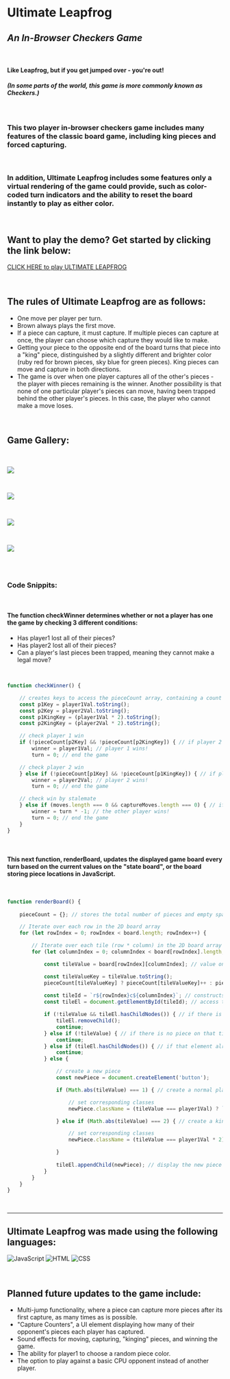 # __Ultimate Leapfrog__
## _An In-Browser Checkers Game_

</br>

#### Like Leapfrog, but if you get jumped over - you're out!

##### (In some parts of the world, this game is more commonly known as Checkers.)

</br>

### This two player in-browser checkers game includes many features of the classic board game, including king pieces and forced capturing. 

</br>

### In addition, Ultimate Leapfrog includes some features only a virtual rendering of the game could provide, such as color-coded turn indicators and the ability to reset the board instantly to play as either color.

</br>

## __Want to play the demo? Get started by clicking the link below:__

[CLICK HERE to play ULTIMATE LEAPFROG](https://vilem-mckael.github.io/Ultimate-Leapfrog-Checkers-Game/)

</br>

## The rules of Ultimate Leapfrog are as follows:

- One move per player per turn.
- Brown always plays the first move.
- If a piece can capture, it must capture. If multiple pieces can capture at once, the player can choose which capture they would like to make.
- Getting your piece to the opposite end of the board turns that piece into a "king" piece, distinguished by a slightly different and brighter color (ruby red for brown pieces, sky blue for green pieces). King pieces can move and capture in both directions.
- The game is over when one player captures all of the other's pieces - the player with pieces remaining is the winner. Another possibility is that none of one particular player's pieces can move, having been trapped behind the other player's pieces. In this case, the player who cannot make a move loses.


</br>

## Game Gallery:

</br>

![](https://i.imgur.com/gRb4whK.png)

</br>

![](https://i.imgur.com/3s3SFf1.png)

</br>

![](https://i.imgur.com/7aF2AS7.png)

</br>

![](https://i.imgur.com/akxz1C7.png)

</br>

![]()

### Code Snippits:

</br>

#### The function checkWinner determines whether or not a player has one the game by checking 3 different conditions:
- Has player1 lost all of their pieces?
- Has player2 lost all of their pieces?
- Can a player's last pieces been trapped, meaning they cannot make a legal move?

</br>

```js
function checkWinner() {

    // creates keys to access the pieceCount array, containing a count of each value on the state board
    const p1Key = player1Val.toString();
    const p2Key = player2Val.toString();
    const p1KingKey = (player1Val * 2).toString();
    const p2KingKey = (player2Val * 2).toString();

    // check player 1 win
    if (!pieceCount[p2Key] && !pieceCount[p2KingKey]) { // if player 2 has no pieces remaining on the board
        winner = player1Val; // player 1 wins!
        turn = 0; // end the game

    // check player 2 win
    } else if (!pieceCount[p1Key] && !pieceCount[p1KingKey]) { // if player 1 has no pieces remaining on the board
        winner = player2Val; // player 2 wins!
        turn = 0; // end the game

    // check win by stalemate
    } else if (moves.length === 0 && captureMoves.length === 0) { // if either player has pieces, but they cannot move
        winner = turn * -1; // the other player wins!
        turn = 0; // end the game
    }
}
```

</br>

#### This next function, renderBoard, updates the displayed game board every turn based on the current values on the "state board", or the board storing piece locations in JavaScript.

</br>

```js
function renderBoard() {
    
    pieceCount = {}; // stores the total number of pieces and empty spaces on the board

    // Iterate over each row in the 2D board array
    for (let rowIndex = 0; rowIndex < board.length; rowIndex++) {

        // Iterate over each tile (row * column) in the 2D board array
        for (let columnIndex = 0; columnIndex < board[rowIndex].length; columnIndex++) {

            const tileValue = board[rowIndex][columnIndex]; // value on the state tile

            const tileValueKey = tileValue.toString(); 
            pieceCount[tileValueKey] ? pieceCount[tileValueKey]++ : pieceCount[tileValueKey] = 1; // adds 1 to the pieceCount object for every tile value
            
            const tileId = `r${rowIndex}c${columnIndex}`; // constructs the matching HTML id to the current state tile
            const tileEl = document.getElementById(tileId); // access the HTML element corresponding to the selected tile

            if (!tileValue && tileEl.hasChildNodes()) { // if there is no piece on that tile anymore, continue
                tileEl.removeChild();
                continue;
            } else if (!tileValue) { // if there is no piece on that tile in general, continue
                continue;
            } else if (tileEl.hasChildNodes()) { // if that element already has a correctly rendered piece on it, continue
                continue;
            } else {

                // create a new piece
                const newPiece = document.createElement('button');

                if (Math.abs(tileValue) === 1) { // create a normal player piece

                    // set corresponding classes
                    newPiece.className = (tileValue === player1Val) ? `player1-piece ${colors[player1Val.toString()]}` : `player2-piece ${colors[player2Val.toString()]}`;

                } else if (Math.abs(tileValue) === 2) { // create a king player piece

                    // set corresponding classes
                    newPiece.className = (tileValue === player1Val * 2) ? `player1-piece king ${colors[player1Val.toString()]}` : `player2-piece king ${colors[player2Val.toString()]}`;

                }
                
                tileEl.appendChild(newPiece); // display the new piece
            } 
        }
    }
}
```

</br>

***

## Ultimate Leapfrog was made using the following languages:

![JavaScript](https://img.shields.io/badge/JavaScript-F7DF1E?style=for-the-badge&logo=javascript&logoColor=black)
![HTML](https://img.shields.io/badge/HTML-239120?style=for-the-badge&logo=html5&logoColor=white)
![CSS](https://img.shields.io/badge/CSS-239120?&style=for-the-badge&logo=css3&logoColor=white)

</br>

## Planned future updates to the game include:

- Multi-jump functionality, where a piece can capture more pieces after its first capture, as many times as is possible.
- "Capture Counters", a UI element displaying how many of their opponent's pieces each player has captured.
- Sound effects for moving, capturing, "kinging" pieces, and winning the game.
- The ability for player1 to choose a random piece color.
- The option to play against a basic CPU opponent instead of another player.
